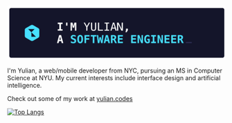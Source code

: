 [![Hi, I'm Yulian!](/assets/images/header.gif 'Header')](https://yulian.codes)

I'm Yulian, a web/mobile developer from NYC, pursuing an MS in Computer Science at NYU. My current interests include interface design and artificial intelligence.

Check out some of my work at [yulian.codes](https://yulian.codes)

[![Top Langs](https://github-readme-stats.vercel.app/api/top-langs/?username=ykray&hide=CMake,C,Makefile,HTML,CSS)](https://github.com/anuraghazra/github-readme-stats)

<!--
**ykray/ykray** is a ✨ _special_ ✨ repository because its `README.md` (this file) appears on your GitHub profile.

Here are some ideas to get you started:

- 🔭 I’m currently working on ...
- 🌱 I’m currently learning ...
- 👯 I’m looking to collaborate on ...
- 🤔 I’m looking for help with ...
- 💬 Ask me about ...
- 📫 How to reach me: ...
- 😄 Pronouns: ...
- ⚡ Fun fact: ...
-->
